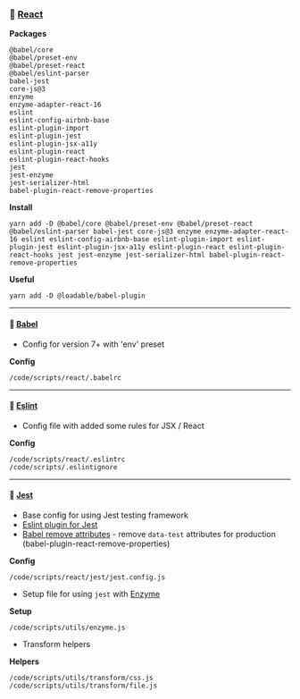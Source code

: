 ### &#128640; [React](https://reactjs.org/)

**Packages**

    @babel/core
    @babel/preset-env
    @babel/preset-react
    @babel/eslint-parser
    babel-jest
    core-js@3
    enzyme
    enzyme-adapter-react-16
    eslint
    eslint-config-airbnb-base
    eslint-plugin-import
    eslint-plugin-jest
    eslint-plugin-jsx-a11y
    eslint-plugin-react
    eslint-plugin-react-hooks
    jest
    jest-enzyme
    jest-serializer-html
    babel-plugin-react-remove-properties

**Install**

    yarn add -D @babel/core @babel/preset-env @babel/preset-react @babel/eslint-parser babel-jest core-js@3 enzyme enzyme-adapter-react-16 eslint eslint-config-airbnb-base eslint-plugin-import eslint-plugin-jest eslint-plugin-jsx-a11y eslint-plugin-react eslint-plugin-react-hooks jest jest-enzyme jest-serializer-html babel-plugin-react-remove-properties

**Useful**

    yarn add -D @loadable/babel-plugin

---

#### &#128640; [Babel](https://babeljs.io)

-   Config for version 7+ with 'env' preset

**Config**

    /code/scripts/react/.babelrc

---

#### &#128640; [Eslint](https://babeljs.io)

-   Config file with added some rules for JSX / React

**Config**

    /code/scripts/react/.eslintrc
    /code/scripts/.eslintignore

---

#### &#128640; [Jest](https://jestjs.io/)

-   Base config for using Jest testing framework
-   [Eslint plugin for Jest](https://github.com/jest-community/eslint-plugin-jest)
-   [Babel remove attributes](https://www.npmjs.com/package/babel-plugin-react-remove-properties) - remove `data-test` attributes for production (babel-plugin-react-remove-properties)

**Config**

    /code/scripts/react/jest/jest.config.js

-   Setup file for using `jest` with [Enzyme](https://airbnb.io/enzyme/)

**Setup**

    /code/scripts/utils/enzyme.js

-   Transform helpers

**Helpers**

    /code/scripts/utils/transform/css.js
    /code/scripts/utils/transform/file.js
